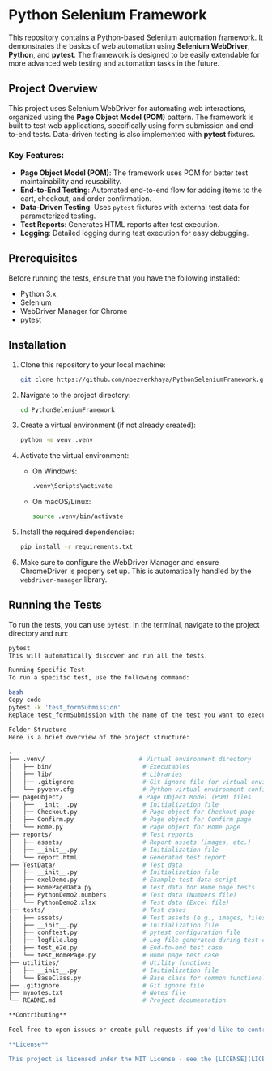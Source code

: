 # Python Selenium Framework

This repository contains a Python-based Selenium automation framework. It demonstrates the basics of web automation using **Selenium WebDriver**, **Python**, and **pytest**. The framework is designed to be easily extendable for more advanced web testing and automation tasks in the future.

## Project Overview

This project uses Selenium WebDriver for automating web interactions, organized using the **Page Object Model (POM)** pattern. The framework is built to test web applications, specifically using form submission and end-to-end tests. Data-driven testing is also implemented with **pytest** fixtures.

### Key Features:
- **Page Object Model (POM)**: The framework uses POM for better test maintainability and reusability.
- **End-to-End Testing**: Automated end-to-end flow for adding items to the cart, checkout, and order confirmation.
- **Data-Driven Testing**: Uses `pytest` fixtures with external test data for parameterized testing.
- **Test Reports**: Generates HTML reports after test execution.
- **Logging**: Detailed logging during test execution for easy debugging.

## Prerequisites

Before running the tests, ensure that you have the following installed:
- Python 3.x
- Selenium
- WebDriver Manager for Chrome
- pytest

## Installation

1. Clone this repository to your local machine:
    ```bash
    git clone https://github.com/nbezverkhaya/PythonSeleniumFramework.git
    ```

2. Navigate to the project directory:
    ```bash
    cd PythonSeleniumFramework
    ```

3. Create a virtual environment (if not already created):
    ```bash
    python -m venv .venv
    ```

4. Activate the virtual environment:
   - On Windows:
     ```bash
     .venv\Scripts\activate
     ```
   - On macOS/Linux:
     ```bash
     source .venv/bin/activate
     ```

5. Install the required dependencies:
    ```bash
    pip install -r requirements.txt
    ```

6. Make sure to configure the WebDriver Manager and ensure ChromeDriver is properly set up. This is automatically handled by the `webdriver-manager` library.

## Running the Tests

To run the tests, you can use `pytest`. In the terminal, navigate to the project directory and run:

```bash
pytest
This will automatically discover and run all the tests.

Running Specific Test
To run a specific test, use the following command:

bash
Copy code
pytest -k 'test_formSubmission'
Replace test_formSubmission with the name of the test you want to execute.

Folder Structure
Here is a brief overview of the project structure:

.
├── .venv/                          # Virtual environment directory
│   ├── bin/                         # Executables
│   ├── lib/                         # Libraries
│   ├── .gitignore                   # Git ignore file for virtual environment
│   └── pyvenv.cfg                   # Python virtual environment configuration
├── pageObject/                     # Page Object Model (POM) files
│   ├── __init__.py                  # Initialization file
│   ├── Checkout.py                  # Page object for Checkout page
│   ├── Confirm.py                   # Page object for Confirm page
│   └── Home.py                      # Page object for Home page
├── reports/                         # Test reports
│   ├── assets/                      # Report assets (images, etc.)
│   ├── __init__.py                  # Initialization file
│   └── report.html                  # Generated test report
├── TestData/                        # Test data
│   ├── __init__.py                  # Initialization file
│   ├── exelDemo.py                  # Example test data script
│   ├── HomePageData.py              # Test data for Home page tests
│   ├── PythonDemo2.numbers          # Test data (Numbers file)
│   └── PythonDemo2.xlsx             # Test data (Excel file)
├── tests/                           # Test cases
│   ├── assets/                      # Test assets (e.g., images, files)
│   ├── __init__.py                  # Initialization file
│   ├── conftest.py                  # pytest configuration file
│   ├── logfile.log                  # Log file generated during test execution
│   ├── test_e2e.py                  # End-to-end test case
│   └── test_HomePage.py             # Home page test case
├── utilities/                       # Utility functions
│   ├── __init__.py                  # Initialization file
│   └── BaseClass.py                 # Base class for common functionality
├── .gitignore                       # Git ignore file
├── mynotes.txt                      # Notes file
└── README.md                        # Project documentation

**Contributing**

Feel free to open issues or create pull requests if you'd like to contribute to this project.

**License**

This project is licensed under the MIT License - see the [LICENSE](LICENSE) file for details.
